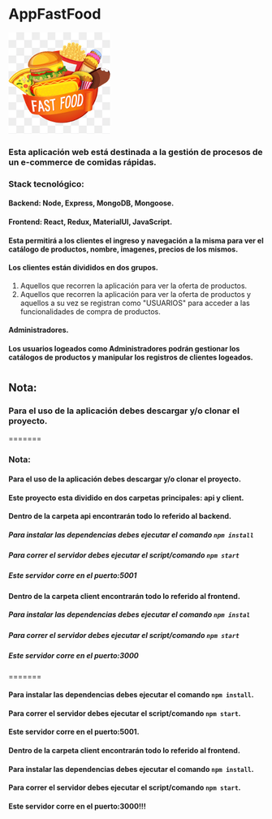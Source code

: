 # AppFastFood

![alt text](/assets/comida-rapida.png)

### Esta aplicación web está destinada a la gestión de procesos de un e-commerce de comidas rápidas.  


### Stack tecnológico:
#### Backend: Node, Express, MongoDB, Mongoose.
#### Frontend: React, Redux, MaterialUI, JavaScript.

#### Esta permitirá a los clientes el ingreso y navegación a la misma para ver el catálogo de productos, nombre, imagenes, precios de los mismos. 

#### Los clientes están divididos en dos grupos.

1) Aquellos que recorren la aplicación para ver la oferta de productos.
2) Aquellos que recorren la aplicación para ver la oferta de productos y aquellos a su vez se registran como "USUARIOS" para acceder a las funcionalidades de compra de productos.  


#### Administradores.
#### Los usuarios logeados como Administradores podrán gestionar los catálogos de productos y manipular los registros de clientes logeados.


#



## Nota:

### Para el uso de la aplicación debes descargar y/o clonar el proyecto.
=======

### Nota:

#### Para el uso de la aplicación debes descargar y/o clonar el proyecto.


#### Este proyecto esta dividido en dos carpetas principales: api y client.

#### Dentro de la carpeta api encontrarán todo lo referido al backend.

##### Para instalar las dependencias debes ejecutar el comando ``npm install``
##### Para correr el servidor debes ejecutar el script/comando ``npm start`` 
##### Este servidor corre en el puerto:5001

#### Dentro de la carpeta client encontrarán todo lo referido al frontend.
##### Para instalar las dependencias debes ejecutar el comando ``npm instal``
##### Para correr el servidor debes ejecutar el script/comando ``npm start`` 
##### Este servidor corre en el puerto:3000
=======
#### Para instalar las dependencias debes ejecutar el comando ``npm install``.
#### Para correr el servidor debes ejecutar el script/comando ``npm start``.
#### Este servidor corre en el puerto:5001.

#### Dentro de la carpeta client encontrarán todo lo referido al frontend.
#### Para instalar las dependencias debes ejecutar el comando ``npm install``.
#### Para correr el servidor debes ejecutar el script/comando ``npm start``. 
#### Este servidor corre en el puerto:3000!!!

